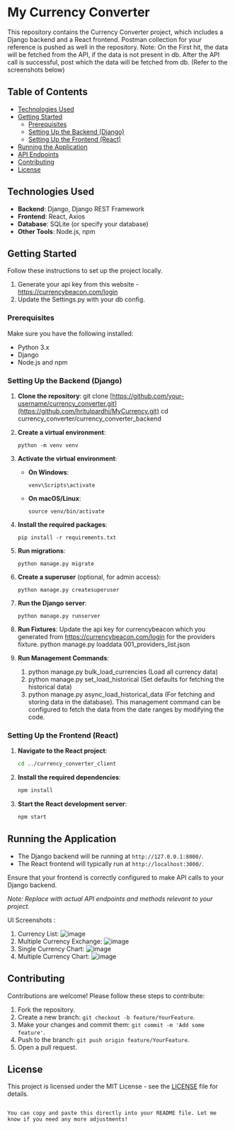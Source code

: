 # My Currency Converter

This repository contains the Currency Converter project, which includes a Django backend and a React frontend. Postman collection for your reference is pushed as well in the repository.
Note: On the First hit, the data will be fetched from the API, if the data is not present in db. After the API call is successful, post which the data will be fetched from db. (Refer to the screenshots below)

## Table of Contents

- [Technologies Used](#technologies-used)
- [Getting Started](#getting-started)
  - [Prerequisites](#prerequisites)
  - [Setting Up the Backend (Django)](#setting-up-the-backend-django)
  - [Setting Up the Frontend (React)](#setting-up-the-frontend-react)
- [Running the Application](#running-the-application)
- [API Endpoints](#api-endpoints)
- [Contributing](#contributing)
- [License](#license)

## Technologies Used

- **Backend**: Django, Django REST Framework
- **Frontend**: React, Axios
- **Database**: SQLite (or specify your database)
- **Other Tools**: Node.js, npm

## Getting Started

Follow these instructions to set up the project locally.
1. Generate your api key from this website - https://currencybeacon.com/login
2. Update the Settings.py with your db config.

### Prerequisites

Make sure you have the following installed:

- Python 3.x
- Django
- Node.js and npm

### Setting Up the Backend (Django)

1. **Clone the repository**:
   git clone [https://github.com/your-username/currency_converter.git](https://github.com/hritulpardhi/MyCurrency.git)
   cd currency_converter/currency_converter_backend
  

2. **Create a virtual environment**:
   ```
   python -m venv venv
   ```

3. **Activate the virtual environment**:

   - **On Windows**:
     ```
     venv\Scripts\activate
     ```

   - **On macOS/Linux**:
     ```
     source venv/bin/activate
     ```

4. **Install the required packages**:
   ```
   pip install -r requirements.txt
   ```

5. **Run migrations**:
   ```
   python manage.py migrate
   ```

6. **Create a superuser** (optional, for admin access):
   ```
   python manage.py createsuperuser
   ```

7. **Run the Django server**:
   ```
   python manage.py runserver
   ```
8. **Run Fixtures**:
   Update the api key for currencybeacon which you generated from https://currencybeacon.com/login for the providers fixture.
   python manage.py loaddata 001_providers_list.json

9. **Run Management Commands**:
     1. python manage.py bulk_load_currencies (Load all currency data)
     2. python manage.py set_load_historical (Set defaults for fetching the historical data)
     3. python manage.py async_load_historical_data (For fetching and storing data in the database). This management command can be configured to fetch the data from the date ranges by modifying the code. 

### Setting Up the Frontend (React)

1. **Navigate to the React project**:
   ```bash
   cd ../currency_converter_client
   ```

2. **Install the required dependencies**:
   ```bash
   npm install
   ```

3. **Start the React development server**:
   ```bash
   npm start
   ```

## Running the Application

- The Django backend will be running at `http://127.0.0.1:8000/`.
- The React frontend will typically run at `http://localhost:3000/`.

Ensure that your frontend is correctly configured to make API calls to your Django backend.


*Note: Replace with actual API endpoints and methods relevant to your project.*

UI Screenshots :
1. Currency List:
   ![image](https://github.com/user-attachments/assets/fe763024-3cba-4de6-95cc-8a5e4d9ea50c)
2. Multiple Currency Exchange:
   ![image](https://github.com/user-attachments/assets/9abc1436-9d29-4ff6-ad21-27d035c9ddf4)
3. Single Currency Chart:
   ![image](https://github.com/user-attachments/assets/ea0e7968-fb89-4da5-b2c4-8ccbb4aef92c)
4. Multiple Currency Chart:
   ![image](https://github.com/user-attachments/assets/edb447c0-da06-4863-a599-9bdbdcc0da81)


## Contributing

Contributions are welcome! Please follow these steps to contribute:

1. Fork the repository.
2. Create a new branch: `git checkout -b feature/YourFeature`.
3. Make your changes and commit them: `git commit -m 'Add some feature'`.
4. Push to the branch: `git push origin feature/YourFeature`.
5. Open a pull request.

## License

This project is licensed under the MIT License - see the [LICENSE](LICENSE) file for details.
```

You can copy and paste this directly into your README file. Let me know if you need any more adjustments!
